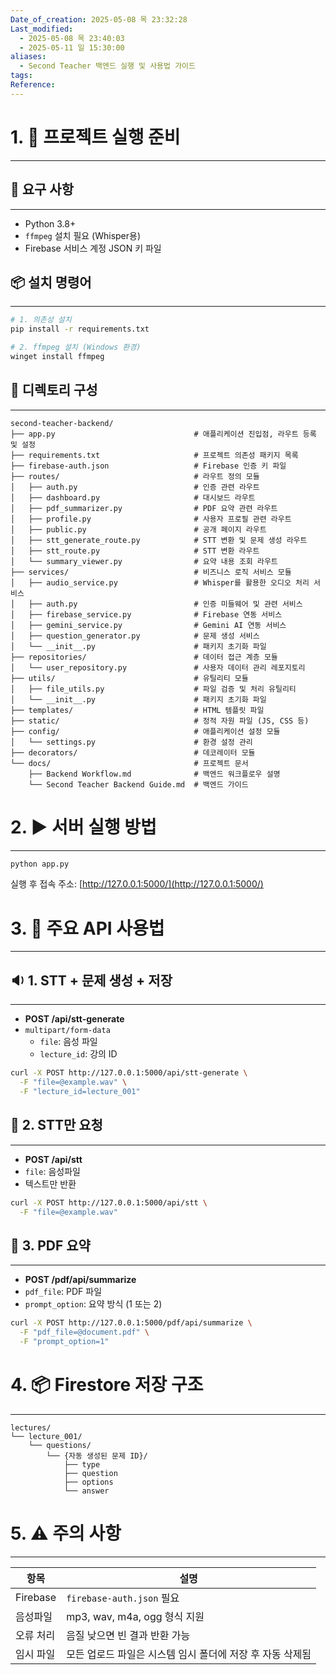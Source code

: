 ```yaml
---
Date_of_creation: 2025-05-08 목 23:32:28
Last_modified:
  - 2025-05-08 목 23:40:03
  - 2025-05-11 일 15:30:00
aliases:
  - Second Teacher 백엔드 실행 및 사용법 가이드
tags: 
Reference: 
---
```

# 1. 📁 프로젝트 실행 준비
---
## 🔧 요구 사항
---
- Python 3.8+
- `ffmpeg` 설치 필요 (Whisper용)
- Firebase 서비스 계정 JSON 키 파일

## 📦 설치 명령어
---
```bash
# 1. 의존성 설치
pip install -r requirements.txt

# 2. ffmpeg 설치 (Windows 환경)
winget install ffmpeg
```

## 📂 디렉토리 구성
---
```
second-teacher-backend/
├── app.py                               # 애플리케이션 진입점, 라우트 등록 및 설정
├── requirements.txt                     # 프로젝트 의존성 패키지 목록
├── firebase-auth.json                   # Firebase 인증 키 파일
├── routes/                              # 라우트 정의 모듈 
│   ├── auth.py                          # 인증 관련 라우트
│   ├── dashboard.py                     # 대시보드 라우트
│   ├── pdf_summarizer.py                # PDF 요약 관련 라우트
│   ├── profile.py                       # 사용자 프로필 관련 라우트 
│   ├── public.py                        # 공개 페이지 라우트
│   ├── stt_generate_route.py            # STT 변환 및 문제 생성 라우트
│   ├── stt_route.py                     # STT 변환 라우트
│   └── summary_viewer.py                # 요약 내용 조회 라우트
├── services/                            # 비즈니스 로직 서비스 모듈
│   ├── audio_service.py                 # Whisper를 활용한 오디오 처리 서비스
│   ├── auth.py                          # 인증 미들웨어 및 관련 서비스
│   ├── firebase_service.py              # Firebase 연동 서비스
│   ├── gemini_service.py                # Gemini AI 연동 서비스
│   ├── question_generator.py            # 문제 생성 서비스
│   └── __init__.py                      # 패키지 초기화 파일
├── repositories/                        # 데이터 접근 계층 모듈
│   └── user_repository.py               # 사용자 데이터 관리 레포지토리
├── utils/                               # 유틸리티 모듈
│   ├── file_utils.py                    # 파일 검증 및 처리 유틸리티
│   └── __init__.py                      # 패키지 초기화 파일
├── templates/                           # HTML 템플릿 파일
├── static/                              # 정적 자원 파일 (JS, CSS 등)
├── config/                              # 애플리케이션 설정 모듈
│   └── settings.py                      # 환경 설정 관리
├── decorators/                          # 데코레이터 모듈
└── docs/                                # 프로젝트 문서
    ├── Backend Workflow.md              # 백엔드 워크플로우 설명
    └── Second Teacher Backend Guide.md  # 백엔드 가이드
```

# 2. ▶️ 서버 실행 방법
---
```bash
python app.py
```

실행 후 접속 주소:
[http://127.0.0.1:5000/](http://127.0.0.1:5000/)

# 3. 🧪 주요 API 사용법
---
## 🔉 1. STT + 문제 생성 + 저장
---
- **POST /api/stt-generate**
- `multipart/form-data`
  - `file`: 음성 파일
  - `lecture_id`: 강의 ID

```bash
curl -X POST http://127.0.0.1:5000/api/stt-generate \
  -F "file=@example.wav" \
  -F "lecture_id=lecture_001"
```

## 🔁 2. STT만 요청
---
- **POST /api/stt**
- `file`: 음성파일
- 텍스트만 반환

```bash
curl -X POST http://127.0.0.1:5000/api/stt \
  -F "file=@example.wav"
```

## 📄 3. PDF 요약
---
- **POST /pdf/api/summarize**
- `pdf_file`: PDF 파일
- `prompt_option`: 요약 방식 (1 또는 2)

```bash
curl -X POST http://127.0.0.1:5000/pdf/api/summarize \
  -F "pdf_file=@document.pdf" \
  -F "prompt_option=1"
```

# 4. 📦 Firestore 저장 구조
---
```
lectures/
└── lecture_001/
    └── questions/
        └── {자동 생성된 문제 ID}/
            ├── type
            ├── question
            ├── options
            └── answer
```

# 5. ⚠️ 주의 사항
---

| 항목 | 설명 |
|------|------|
| Firebase | `firebase-auth.json` 필요 |
| 음성파일 | mp3, wav, m4a, ogg 형식 지원 |
| 오류 처리 | 음질 낮으면 빈 결과 반환 가능 |
| 임시 파일 | 모든 업로드 파일은 시스템 임시 폴더에 저장 후 자동 삭제됨 |
